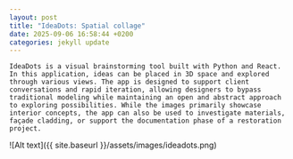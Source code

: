 ```yaml
---
layout: post
title: "IdeaDots: Spatial collage"
date: 2025-09-06 16:58:44 +0200
categories: jekyll update
---
```


`IdeaDots is a visual brainstorming tool built with Python and React. In this application, ideas can be placed in 3D space and explored through various views. The app is designed to support client conversations and rapid iteration, allowing designers to bypass traditional modeling while maintaining an open and abstract approach to exploring possibilities. While the images primarily showcase interior concepts, the app can also be used to investigate materials, façade cladding, or support the documentation phase of a restoration project.`

![Alt text]({{ site.baseurl }}/assets/images/ideadots.png)
